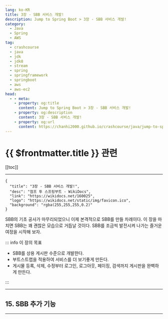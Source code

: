 ```yaml
---
lang: ko-KR
title: 3장 - SBB 서비스 개발!
description: Jump to Spring Boot > 3장 - SBB 서비스 개발!
category:
  - Java
  - Spring
  - AWS
tag: 
  - crashcourse
  - java
  - jdk
  - jdk8
  - stream
  - spring
  - springframework
  - springboot
  - aws
  - aws-ec2
head:
  - - meta:
    - property: og:title
      content: Jump to Spring Boot > 3장 - SBB 서비스 개발!
    - property: og:description
      content: 3장 - SBB 서비스 개발!
    - property: og:url
      content: https://chanhi2000.github.io/crashcourse/java/jump-to-spring-boot/03.html
---
```


# {{ $frontmatter.title }} 관련

[[toc]]

---

```component VPCard
{
  "title": "3장 - SBB 서비스 개발!",
  "desc": "점프 투 스프링부트 - WikiDocs",
  "link": "https://wikidocs.net/160025",
  "logo": "https://wikidocs.net/static/img/favicon.ico",
  "background": "rgba(255,255,255,0.2)"
}
```

SBB의 기초 공사가 마무리되었으니 이제 본격적으로 SBB를 만들 차례이다. 이 장을 마치면 SBB는 꽤 괜찮은 모습으로 거듭날 것이다. SBB를 조금씩 발전시켜 나가는 즐거운 여정을 시작해 보자.

::: info 이 장의 목표

- SBB를 상용 게시판 수준으로 개발한다.
- 부트스트랩을 적용하여 서비스를 더 보기좋게 만든다.
- 게시물 등록, 삭제, 수정부터 로그인, 로그아웃, 페이징, 검색까지 게시판을 완벽하게 만든다.

:::

---

## 15. SBB 추가 기능

---

<TagLinks />
